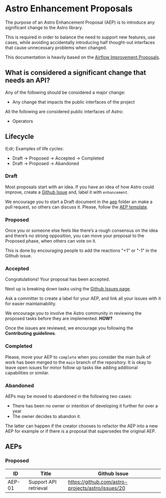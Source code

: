 # Astro Enhancement Proposals

The purpose of an Astro Enhancement Proposal (AEP) is to introduce any significant change to the Astro library.

This is required in order to balance the need to support new features, use cases, while avoiding accidentally introducing half thought-out interfaces that cause unnecessary problems when changed.

This documentation is heavily based on the [Airflow Improvement Proposals](https://cwiki.apache.org/confluence/display/AIRFLOW/Airflow+Improvements+Proposals).


## What is considered a significant change that needs an API?

Any of the following should be considered a major change:
* Any change that impacts the public interfaces of the project

All the following are considered public interfaces of Astro:
* Operators


## Lifecycle

*tl;dr;*
Examples of life cycles:

*  Draft -> Proposed -> Accepted -> Completed
*  Draft -> Proposed -> Abandoned


### Draft

Most proposals start with an idea. If you have an idea of how Astro could improve, create a [Github Issue](https://github.com/astro-projects/astro/issues/new) and, label it with `enhancement`.

We encourage you to start a Draft document in the [aep](.) folder an make a pull request, so others can discuss it. Please, follow the [AEP template](./AEP-template.md).


### Proposed

Once you or someone else feels like there’s a rough consensus on the idea and there’s no strong opposition, you can move your proposal to the Proposed phase, when others can vote on it.

This is done by encouraging people to add the reactions "+1" or "-1" in the Github issue.


### Accepted

Congratulations! Your proposal has been accepted.

Next up is breaking down tasks using the [Github Issues page](https://github.com/astro-projects/astro/issues/new).

Ask a committer to create a label for your AEP, and link all your issues with it for easier maintainability.

We encourage you to involve the Astro community in reviewing the proposed tasks before they are implemented. **HOW?**

Once the issues are reviewed, we encourage you following the **Contributing guidelines**.


### Completed

Please, move your AEP to `complete` when you consider the main bulk of work has been merged to the `main` branch of the repository. It is okay to leave open issues for minor follow up tasks like adding additional capabilities or similar.


### Abandoned

AEPs may be moved to abandoned in the following two cases:
 * There has been no owner or intention of developing it further for over a year
 * The owner decides to abandon it.

 The latter can happen if the creator chooses to refactor the AEP into a new AEP for example or if there is a proposal that supersedes the original AEP.


## AEPs

### Proposed

| ID         | Title                     | Github Issue                                       |
| ---------- | ------------------------- | -------------------------------------------------- |
| AEP-01     | Support API retrieval     | https://github.com/astro-projects/astro/issues/20  |

